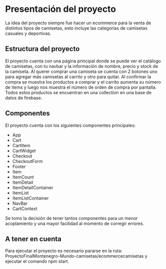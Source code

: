 # Presentación del proyecto

La idea del proyecto siempre fue hacer un ecommerce para la venta de distintos tipos de camisetas, esto incluye las categorías de camisetas casuales y deportivas.

## Estructura del proyecto
El proyecto cuenta con una página principal donde se puede ver el catálogo de camisetas, con tu navbar y la información de nombre, precio y stock de la camiseta. Al querer comprar una camiseta se cuenta con 2 botones uno para agregar más camisetas al carrito y otro para quitar.
Al confirmar la compra se muestra los productos a comprar y el carrito aumenta su número de items y luego nos muestra el número de orden de compra por pantalla. Todos estos productos se encuentran en una collection en una base de datos de firebase.

## Componentes

El proyecto cuenta con los siguientes componentes principales: 

- App
- Cart
- CartItem
- CartWidget
- Checkout
- CheckoutForm
- Footer
- Item
- ItemCount
- ItemDetail
- ItemDetailContainer
- ItemList
- ItemListContainer
- NavBar
- CartContext

Se tomo la decisión de tener tantos componentes para un menor acoplamiento y una mayor facilidad al momento de corregir errores.

## A tener en cuenta

Para ejecutar el proyecto es necesario pararse en la ruta: ProyectoFinalMontenegro-Mundo-camisetas/ecommercecamisetas y ejecutar el comando npm start.


